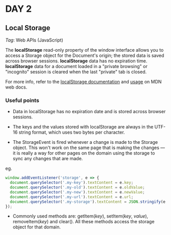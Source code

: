 # DAY 2

## Local Storage

_Tag_: Web APIs (JavaScript)

The **localStorage** read-only property of the window interface allows you to access a Storage object for the Document's origin; the stored data is saved across browser sessions. **localStorage** data has no expiration time. **localStorage** data for a document loaded in a "private browsing" or "incognito" session is cleared when the last "private" tab is closed.

For more info, refer to the [localStorage documentation](https://developer.mozilla.org/en-US/docs/Web/API/Window/localStorage) and [usage](https://developer.mozilla.org/en-US/docs/Web/API/Web_Storage_API/Using_the_Web_Storage_API) on MDN web docs.

### Useful points

- Data in localStorage has no expiration date and is stored across browser sessions.

- The keys and the values stored with localStorage are always in the UTF-16 string format, which uses two bytes per character.

- The StorageEvent is fired whenever a change is made to the Storage object. This won't work on the same page that is making the changes — it is really a way for other pages on the domain using the storage to sync any changes that are made.

eg.

```javascript
window.addEventListener('storage', e => {
  document.querySelector('.my-key').textContent = e.key;
  document.querySelector('.my-old').textContent = e.oldValue;
  document.querySelector('.my-new').textContent = e.newValue;
  document.querySelector('.my-url').textContent = e.url;
  document.querySelector('.my-storage').textContent = JSON.stringify(e.storageArea);
});
```

- Commonly used methods are: getItem(_key_), setItem(_key_, _value_), removeItem(_key_) and clear(). All these methods access the storage object for that domain.
